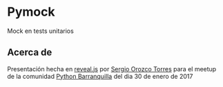 # Pymock

Mock en tests unitarios

## Acerca de

Presentación hecha en [reveal.js](https://revealjs.com/) por [Sergio Orozco Torres](https://www.secorto.com) para el meetup de la comunidad [Python Barranquilla](https://pybaq.co) del dia 30 de enero de 2017

